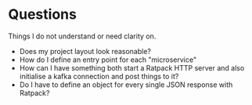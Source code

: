 Questions
=========

Things I do not understand or need clarity on.

* Does my project layout look reasonable?
* How do I define an entry point for each "microservice"
* How can I have something both start a Ratpack HTTP server and also initialise a kafka connection and post things to it?
* Do I have to define an object for every single JSON response with Ratpack?